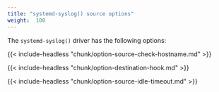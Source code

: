 ```yaml
---
title: "systemd-syslog() source options"
weight:  100
---
```

<!-- DISCLAIMER: This file is based on the syslog-ng Open Source Edition documentation https://github.com/balabit/syslog-ng-ose-guides/commit/2f4a52ee61d1ea9ad27cb4f3168b95408fddfdf2 and is used under the terms of The syslog-ng Open Source Edition Documentation License. The file has been modified by Axoflow. -->

The `systemd-syslog()` driver has the following options:

{{< include-headless "chunk/option-source-check-hostname.md" >}}

{{< include-headless "chunk/option-destination-hook.md" >}}

{{< include-headless "chunk/option-source-idle-timeout.md" >}}
